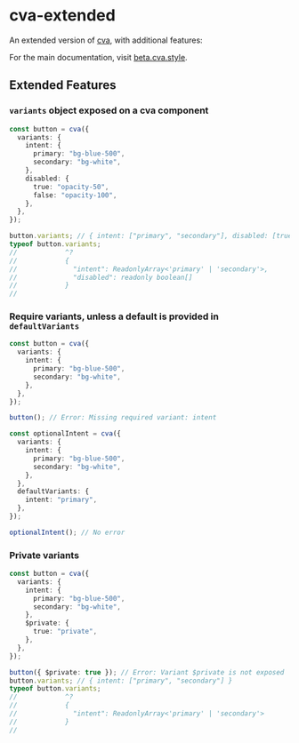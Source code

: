 # cva-extended

An extended version of [cva](https://github.com/joe-bell/cva), with additional features:

For the main documentation, visit [beta.cva.style](https://beta.cva.style).

## Extended Features

### `variants` object exposed on a cva component

```ts
const button = cva({
  variants: {
    intent: {
      primary: "bg-blue-500",
      secondary: "bg-white",
    },
    disabled: {
      true: "opacity-50",
      false: "opacity-100",
    },
  },
});

button.variants; // { intent: ["primary", "secondary"], disabled: [true, false] }
typeof button.variants;
//            ^?
//            {
//              "intent": ReadonlyArray<'primary' | 'secondary'>,
//              "disabled": readonly boolean[]
//            }
//
```

### Require variants, unless a default is provided in `defaultVariants`

```ts
const button = cva({
  variants: {
    intent: {
      primary: "bg-blue-500",
      secondary: "bg-white",
    },
  },
});

button(); // Error: Missing required variant: intent

const optionalIntent = cva({
  variants: {
    intent: {
      primary: "bg-blue-500",
      secondary: "bg-white",
    },
  },
  defaultVariants: {
    intent: "primary",
  },
});

optionalIntent(); // No error
```

### Private variants

```ts
const button = cva({
  variants: {
    intent: {
      primary: "bg-blue-500",
      secondary: "bg-white",
    },
    $private: {
      true: "private",
    },
  },
});

button({ $private: true }); // Error: Variant $private is not exposed
button.variants; // { intent: ["primary", "secondary"] }
typeof button.variants;
//            ^?
//            {
//              "intent": ReadonlyArray<'primary' | 'secondary'>
//            }
//
```
